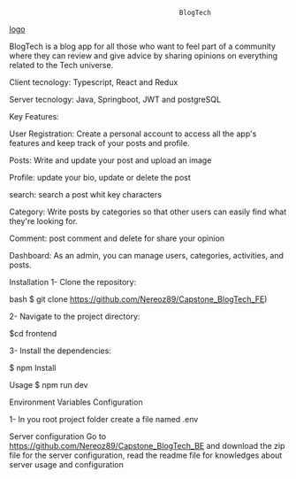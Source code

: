                                                BlogTech

[logo](frontend/src/assets/logo.png)

BlogTech is a blog app for all those who want to feel part of a community where they can review and give advice by sharing opinions on everything related to the Tech universe.

Client tecnology: Typescript, React and Redux

Server tecnology: Java, Springboot, JWT and postgreSQL

Key Features:

User Registration: Create a personal account to access all the app's features and keep track of your posts and profile.

Posts: Write and update your post and upload an image

Profile: update your bio, update or delete the post

search: search a post whit key characters

Category: Write posts by categories so that other users can easily find what they're looking for.

Comment: post comment and delete for share your opinion

Dashboard:
As an admin, you can manage users, categories, activities, and posts.

Installation
1- Clone the repository:

bash $ git clone https://github.com/Nereoz89/Capstone_BlogTech_FE)

2- Navigate to the project directory:

$cd frontend

3- Install the dependencies:

$ npm Install

Usage
$ npm run dev

Environment Variables Configuration

1- In you root project folder create a file named .env

Server configuration
Go to https://github.com/Nereoz89/Capstone_BlogTech_BE and download the zip file for the server configuration, read the readme file for knowledges about server usage and configuration
